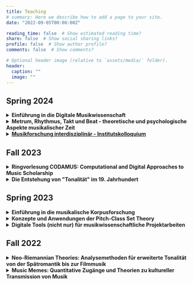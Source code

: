 ```yaml
---
title: Teaching
# summary: Here we describe how to add a page to your site.
date: "2022-09-05T00:00:00Z"

reading_time: false  # Show estimated reading time?
share: false  # Show social sharing links?
profile: false  # Show author profile?
comments: false  # Show comments?

# Optional header image (relative to `assets/media/` folder).
header:
  caption: ""
  image: ""
---
```


## Spring 2024

<details>
  <summary>
    <b>Einführung in die Digitale Musikwissenschaft</b>
  </summary>
</details>
<details>
  <summary>
    <b>Metrum, Rhythmus, Takt und Beat - theoretische und psychologische Aspekte musikalischer Zeit</a></b>
  </summary>
    Musik ist eine Kunst, die sich in der Zeit entfaltet und musiktheoretische und
    -analytische Beschreibungen der temporalen Organisation von Musik benutzen eine
    Vielzahl von Begriffen, um diesem Phänomen näher zu kommen. 
    In diesem Seminar werden wir eine Reihe verschiedener jüngerer Ansätze kennen lernen.
    Eine zentrale Frage dabei ist, wie theoretische Modelle mit wahrnehmungspsychologischen
    Erkenntnissen zusammenhängen. Ziel des Seminars ist es, einen Überblick über 
    neuere Rhythmustheorien zu erhalten und in Musikanalysen auch die zeitliche Dimension
    einbeziehen zu können.

  - <a href="https://wuestudy.zv.uni-wuerzburg.de:443/qisserver/pages/startFlow.xhtml?_flowId=detailView-flow&unitId=173726&periodId=292&navigationPosition=hisinoneLehrorganisation,examEventOverviewOwn" target="_blank">Link in WueStudy</a>
</details>
<details>
  <summary>
    <b><a href="https://wuestudy.zv.uni-wuerzburg.de:443/qisserver/pages/startFlow.xhtml?_flowId=detailView-flow&unitId=173721&periodId=292&navigationPosition=hisinoneLehrorganisation,examEventOverviewOwn" target="_blank">Musikforschung interdisziplinär - Institutskolloquium</a></b>
  </summary>
  Mit Elena Ungeheuer und Melanie Wald-Fuhrmann (Frankfurt a.M.)
</details>

## Fall 2023

<details>
  <summary>
    <b>Ringvorlesung CODAMUS: Computational and Digital Approaches to Music Scholarship</b>
  </summary>
  As musicologists continue to explore new ways of analyzing, understanding, and creating music through the use of digital methods and computational models, new questions and avenues for research and scholarship arise. CODAMUS aims at providing a glimpse into the exciting intersections of music and technology.

  In its first installment during the fall term in 2023, CODAMUS hosts 14 distinguished international speakers. The spectrum of their topics is diverse and ranges from the use of computational tools for analyzing musical structures to the impact of artificial intelligence and machine learning on music composition and performance. Among these topics, we will also explore the role of digital editions in music scholarship through which musicologists are now able to access and study historical manuscripts and printed music in innovative ways.

  Through these discussions, we hope to provide a platform for interdisciplinary dialogue and thought-provoking conversation between musicologists, computer scientists, and musicians. Our aim is to generate new insights into the state-of-the art music scholarship and spark new ideas for collaboration and innovation. We invite you to join us and take part in this exciting exploration of music and technology.
</details>
<details>
  <summary>
    <b>Die Entstehung von "Tonalität" im 19. Jahrhundert</b>
  </summary>
  Obwohl "Tonalität" zu einem der zentralen Begriffe der Musiktheorie gehört,
  ist er noch nicht besonders alt. Gestützt auf die Lektüre von Thomas Christensens _Stories of Tonality in the age of François-Joseph Fétis_ (2019)
  beleuchtet das Seminar den historischen Kontext der Genese des Tonalitätskonzeptes. 
</details>

## Spring 2023

<details>
  <summary><b>Einführung in die musikalische Korpusforschung</b></summary>
  In den letzten Jahrzehnten hat sich die "Musikalische Korpusforschung" von einer Nischendisziplin in eine veritable Forschungsrichtung gewandelt. Der stete Zuwachs von digital(isiert)en musikalischen Daten sowie die Anwendung und Entwicklung von modernen Verfahren aus den Bereichen Informatik, Machine Learning und Data Science ermöglichen es nun, sowohl tradierte musikwissenschaftliche Fragestellungen in neuem Licht zu betrachten, als auch völlig neue Forschungsansätze zu verfolgen. Zudem ermöglicht es der allgemeine methodische Ansatz der Korpusforschung, traditionelle Grenzen innerhalb der Musikwissenschaft (historisch/systematisch/ethnologisch/...) zu überwinden, ohne jedoch die jeweiligen spezifischen Gesichtspunkte aus dem Blick zu verlieren. Dieses Seminar bietet einen grundlegenden Überblick und eine praktische Einführung in die Thematik. Anhand einer Reihe von Fallstudien sollen zentrale Themenbereiche und Methoden demonstriert, ausprobiert und kritisch reflektiert werden.
</details>

<details>
  <summary><b>Konzepte und Anwendungen der Pitch-Class Set Theory</b></summary>
  Kompositorische Verfahren der seriellen Musik (z.B. Zwölftontechnik) gründeten nicht nur auf einer neuartigen Auffassung von musikalischem Zusammenhang, sie setzten auch das Beschreibungs- und Erklärungspotential herkömmlicher Analysemethoden außer Kraft. Die in der zweiten Hälfte des 20. Jahrhunderts von Rahn und Forte, zwei prominenten Vertretern der amerikanischen Musiktheorie, entwickelten Pitch-Class Set Theory stellt konkrete Konzepte bereit, mit denen sich atonale Kompositionen analytisch fassen lassen. In diesem Seminar werden wir die Grundbegriffe der PCST kennen lernen und sie analytisch erproben. Dabei wird deutlich werden, inwiefern sie auch sinnvoll für die Analyse tonaler Kompositionen angewandt werden können.
  <!-- <summary><b>Generative Theorien von Musik und algorithmische Musikanalyse</b></summary>
  Generative Theorien von Musik zielen darauf ab, Entstehungsprozesse oder logische Vorbedingungen von musikalischen Ausdrücken zu verstehen, indem formale Modelle erstellt werden. Stark beeinflusst durch Entwicklungen in der Computerlinguistik wird etwa seit den 1980er Jahren versucht, dieses Vorgehen auf verschiedenste musikalische Parameter zu übertragen, z.B. Harmonik, Melodik, Metrik, Rhythmus oder Form. In diesem Seminar werden wir die wichtigsten Schritte in dieser Entwicklung nachvollziehen und eine Vielzahl von Beispielen aus der älteren und aktuellen Forschung betrachten. Im Fokus stehen dabei Ansätze, die dazu genutzt werden, um algorithmische Verfahren zur Musikanalyse zu entwickeln. -->
</details>

<details>
  <summary><b>Digitale Tools (nicht nur) für musikwissenschaftliche Projektarbeiten</b></summary>
  Wissenschaftliches Arbeiten, insbesondere musikwissenschaftliches Arbeiten, erfordert in zunehmendem Maße die Anwendung und Beherrschung digitaler Werkzeuge und Methoden. Diese reichen von kollaborativen Schreibumgebungen (_GoogleDocs_, _HackMD_, _Overleaf_) über Literaturverwaltungsprogramme (_Zotero_) bis hin zur Software zur Notation (_MuseScore_) und Analyse (_SonicVisualizer_) von Musik oder zur Versionierung von Hausarbeiten (_Git_) sowie Strategien zur Projektorganisation. Dieses Seminar führt eine Vielzahl von nützlichen Tools ein, welche uns bei unserer (musik)wissenschaftlichen Arbeit unterstützen können. Ziel ist es, einen souveränen Umgang durch praktische Anwendung zu erlangen und gleichzeitig einen kritischen Blick auf derartige Werkzeuge und ihre Vor- und Nachteile zu entwickeln.
</details>

## Fall 2022

<details>
  <summary><b>Neo-Riemannian Theories: Analysemethoden für erweiterte Tonalität von der Spätromantik bis zur Filmmusik</b></summary>
  Eine Vielzahl von harmonischen Phänomenen im ausgehenden 19. Jahrhundert bringt traditionelle Theorien von Harmonik in Erklärungsnot. Dies trifft insbesondere auf Beziehungen von Dreiklängen zu, welche nicht (nur) durch Zugehörigkeit zu einer gemeinsamen Tonart gestiftet werden. In dieser Veranstaltung wird die sogenannte “Neo-Riemannian Theory” eingeführt, ihre historischen Vorläufer diskutiert und ihre Anwendung auf ebendiese Problemfälle geübt. Über das romantische Repertoire hinaus (z.B. Franz Schubert, Richard Wagner, Hugo Wolf) werden wir auch Beispiele aus der Filmmusik (z.B. John Williams, Howard Shore) und neueren minimalistischen Richtungen (Nils Frahm, Hania Rani, Ludovico Einaudi) in den Blick nehmen.
</details>

<details>
  <summary><b>Music Memes: Quantitative Zugänge und Theorien zu kultureller Transmission von Musik</b></summary>
  Damit sich so etwas wie "Stil" herausbilden kann, müssen sich musikalische Ideen verbreiten können, sei es von Motiv zu Motiv innerhalb eines Stücks, von Komponistin zu Komponist, von Performer zu Zuhörern, oder durch Notations- oder Aufnahmetraditionen sowie Formen oraler Transmission von Musik. Ausgehend von dem Stilkonzept des amerikanischen Musikforschers Leonard B. Meyer und anknüpfend an jüngere Forschung im Bereich der kulturellen Evolution und Memetik werden wir verschiedene Studien rezipieren, welche zum Ziel haben, musikalische Transmissionsprozesse zu modellieren. Neben der kritischen Lektüren und Diskussion werden wir auch selbst einfache Modelle am Computer nachbauen, um sowohl ein tieferes Verständnis der theoretischen Voraussetzungen zu entwickeln als auch eigene praktische Erfahrungen zu sammeln.
</details>